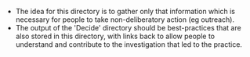 - The idea for this directory is to gather only that information which is necessary for people to take non-deliberatory action (eg outreach).
- The output of the 'Decide' directory should be best-practices that are also stored in this directory, with links back to allow people to understand and contribute to the investigation that led to the practice.
